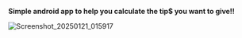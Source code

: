 **Simple android app to help you calculate the tip$ you want to give!!**

![Screenshot_20250121_015917](https://github.com/user-attachments/assets/e92d2abd-d834-4226-bda7-46be7b35e234)
